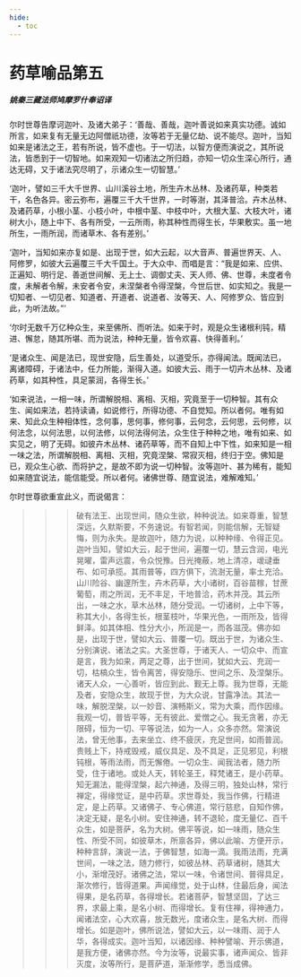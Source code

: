 ```yaml
---
hide:
  - toc
---
```


# **药草喻品第五**

##### 姚秦三藏法师鸠摩罗什奉诏译

尔时世尊告摩诃迦叶、及诸大弟子：‘善哉、善哉，迦叶善说如来真实功德。诚如所言，如来复有无量无边阿僧祇功德，汝等若于无量亿劫、说不能尽。迦叶，当知如来是诸法之王，若有所说，皆不虚也。于一切法，以智方便而演说之，其所说法，皆悉到于一切智地。如来观知一切诸法之所归趋，亦知一切众生深心所行，通达无碍，又于诸法究尽明了，示诸众生一切智慧。’

‘迦叶，譬如三千大千世界、山川溪谷土地，所生卉木丛林、及诸药草，种类若干，名色各异。密云弥布，遍覆三千大千世界，一时等澍，其泽普洽。卉木丛林、及诸药草，小根小茎、小枝小叶，中根中茎、中枝中叶，大根大茎、大枝大叶，诸树大小，随上中下、各有所受，一云所雨，称其种性而得生长，华果敷实。虽一地所生，一雨所润，而诸草木、各有差别。’

‘迦叶，当知如来亦复如是、出现于世，如大云起，以大音声、普遍世界天、人、阿修罗，如彼大云遍覆三千大千国土。于大众中、而唱是言：“我是如来、应供、正遍知、明行足、善逝世间解、无上士、调御丈夫、天人师、佛、世尊，未度者令度，未解者令解，未安者令安，未涅槃者令得涅槃，今世后世、如实知之。我是一切知者、一切见者、知道者、开道者、说道者、汝等天、人、阿修罗众、皆应到此，为听法故。”’

‘尔时无数千万亿种众生，来至佛所、而听法。如来于时，观是众生诸根利钝，精进、懈怠，随其所堪、而为说法，种种无量，皆令欢喜、快得善利。’

‘是诸众生、闻是法已，现世安隐，后生善处，以道受乐，亦得闻法。既闻法已，离诸障碍，于诸法中，任力所能，渐得入道。如彼大云、雨于一切卉木丛林、及诸药草，如其种性，具足蒙润，各得生长。’

‘如来说法，一相一味，所谓解脱相、离相、灭相，究竟至于一切种智。其有众生、闻如来法，若持读诵，如说修行，所得功德、不自觉知。所以者何。唯有如来、知此众生种相体性，念何事，思何事，修何事，云何念，云何思，云何修，以何法念，以何法思，以何法修，以何法得何法，众生住于种种之地，唯有如来、如实见之，明了无碍。如彼卉木丛林、诸药草等，而不自知上中下性，如来知是一相一味之法，所谓解脱相、离相、灭相，究竟涅槃、常寂灭相，终归于空。佛知是已，观众生心欲、而将护之，是故不即为说一切种智。汝等迦叶、甚为稀有，能知如来随宜说法，能信能受。所以者何。诸佛世尊、随宜说法，难解难知。’

尔时世尊欲重宣此义，而说偈言：

>>>破有法王、出现世间，随众生欲，种种说法。如来尊重，智慧深远，久默斯要，不务速说。有智若闻，则能信解，无智疑悔，则为永失。是故迦叶，随力为说，以种种缘、令得正见。迦叶当知，譬如大云，起于世间，遍覆一切，慧云含润，电光晃曜，雷声远震，令众悦豫。日光掩蔽，地上清凉，叆叇垂布、如可承揽。其雨普等，四方俱下，流澍无量，率土充洽。山川险谷、幽邃所生，卉木药草，大小诸树，百谷苗稼，甘蔗葡萄，雨之所润，无不丰足，干地普洽，药木并茂。其云所出，一味之水，草木丛林，随分受润。一切诸树，上中下等，称其大小，各得生长，根茎枝叶，华果光色，一雨所及，皆得鲜泽。如其体相、性分大小，所润是一，而各滋茂。佛亦如是，出现于世，譬如大云、普覆一切。既出于世，为诸众生、分别演说、诸法之实。大圣世尊，于诸天人、一切众中、而宣是言，我为如来，两足之尊，出于世间，犹如大云、充润一切，枯槁众生，皆令离苦，得安隐乐、世间之乐、及涅槃乐。诸天人众，一心善听，皆应到此、觐无上尊。我为世尊，无能及者，安隐众生，故现于世，为大众说，甘露净法。其法一味，解脱涅槃，以一妙音、演畅斯义，常为大乘，而作因缘。我观一切，普皆平等，无有彼此、爱憎之心。我无贪著，亦无限碍，恒为一切、平等说法，如为一人，众多亦然。常演说法，曾无他事，去来坐立、终不疲厌，充足世间，如雨普润。贵贱上下，持戒毁戒，威仪具足、及不具足，正见邪见，利根钝根，等雨法雨，而无懈倦。一切众生、闻我法者，随力所受，住于诸地。或处人天，转轮圣王，释梵诸王，是小药草。知无漏法，能得涅槃，起六神通，及得三明，独处山林，常行禅定，得缘觉证，是中药草。求世尊处，我当作佛，行精进定，是上药草。又诸佛子、专心佛道，常行慈悲，自知作佛，决定无疑，是名小树。安住神通，转不退轮，度无量亿、百千众生，如是菩萨，名为大树。佛平等说，如一味雨，随众生性、所受不同，如彼草木，所禀各异，佛以此喻、方便开示，种种言辞，演说一法，于佛智慧，如海一滴。我雨法雨，充满世间，一味之法，随力修行，如彼丛林、药草诸树，随其大小，渐增茂好。诸佛之法，常以一味，令诸世间、普得具足，渐次修行，皆得道果。声闻缘觉，处于山林，住最后身，闻法得果，是名药草，各得增长。若诸菩萨，智慧坚固，了达三界，求最上乘，是名小树、而得增长。复有住禅，得神通力，闻诸法空，心大欢喜，放无数光，度诸众生，是名大树、而得增长。如是迦叶，佛所说法，譬如大云，以一味雨、润于人华，各得成实。迦叶当知，以诸因缘、种种譬喻、开示佛道，是我方便，诸佛亦然。今为汝等，说最实事，诸声闻众、皆非灭度，汝等所行，是菩萨道，渐渐修学，悉当成佛。